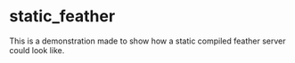 # static_feather
This is a demonstration made to show how a static compiled feather server could look like. 
